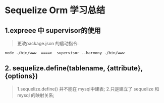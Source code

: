 # Sequelize Orm 学习总结

## 1.expreee 中 supervisor的使用

> 更改package.json 的启动指令:

`
     node ./bin/www  ====>  supervisor --harmony ./bin/www
`

## 2. sequelize.define(tablename, {attribute}, {options})

> 1.sequelize.define() 并不能在 mysql中建表;
> 2.只是建立了 sequelize 和 mysql 的映射关系;